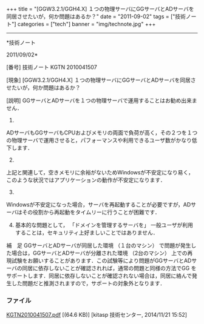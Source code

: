 ﻿+++
title = "[GGW3.2.1/GGH4.X] １つの物理サーバにGGサーバとADサーバを同居させたいが，何か問題はあるか？"
date = "2011-09-02"
tags = ["技術ノート"]
categories = ["tech"]
banner = "img/technote.jpg"
+++

-----------------------------------------------------------------------------------------------------------------------------

*技術ノート

2011/09/02*


[番号]
技術ノート KGTN 2010041507

[現象]
[GGW3.2.1/GGH4.X]
１つの物理サーバにGGサーバとADサーバを同居させたいが，何か問題はあるか？

[説明]
GGサーバとADサーバを１つの物理サーバで運用することはお勧め出来ません．

1)
ADサーバもGGサーバもCPUおよびメモリの両面で負荷が高く，その２つを１つの物理サーバで運用させると，パフォーマンスや利用できるユーザ数がかなり低下します．

2)
上記と関連して，空きメモリに余裕がないためWindowsが不安定になり易く，このような状況ではアプリケーションの動作が不安定になります．

3)
Windowsが不安定になった場合，サーバを再起動することが必要ですが，ADサーバはその役割から再起動をタイムリーに行うことが困難です．

4) 基本的な問題として， 「ドメインを管理するサーバを」
一般ユーザが利用することは，セキュリティ上好ましいことではありません．

補　足
GGサーバとADサーバが同居した環境 （１台のマシン）
で問題が発生した場合は，GGサーバとADサーバが分離された環境
（2台のマシン）
上での再現試験をお願いすることがあります．この試験等により問題がGGサーバとADサーバの同居に依存しないことが確認されれば，通常の問題と同様の方法でGG
をサポートします．同居に依存しないことが確認されない場合は，同居に絡んで発生した問題だと推測されますので，サポートの対象外となります．


### ファイル

 
 


[KGTN2010041507.pdf](http://techreport.kitasp.net/attachments/download/1772/KGTN2010041507.pdf)
 [(64.6 KB)] [kitasp 技術センター, 2014/11/21
15:52]


 


 

